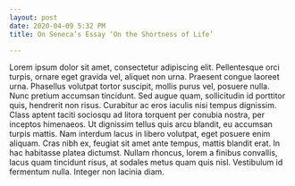 ```yaml
---
layout: post
date: 2020-04-09 5:32 PM
title: On Seneca’s Essay ‘On the Shortness of Life’

---
```

Lorem ipsum dolor sit amet, consectetur adipiscing elit. Pellentesque orci turpis, ornare eget gravida vel, aliquet non urna. Praesent congue laoreet urna. Phasellus volutpat tortor suscipit, mollis purus vel, posuere nulla. Nunc pretium accumsan tincidunt. Sed augue quam, sollicitudin id porttitor quis, hendrerit non risus. Curabitur ac eros iaculis nisi tempus dignissim. Class aptent taciti sociosqu ad litora torquent per conubia nostra, per inceptos himenaeos. Ut dignissim tellus quis arcu blandit, eu accumsan turpis mattis. Nam interdum lacus in libero volutpat, eget posuere enim aliquam. Cras nibh ex, feugiat sit amet ante tempus, mattis blandit erat. In hac habitasse platea dictumst. Nullam rhoncus, lorem a finibus convallis, lacus quam tincidunt risus, at sodales metus quam quis nisl. Vestibulum id fermentum nulla. Integer non lacinia diam.